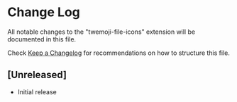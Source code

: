 # Change Log

All notable changes to the "twemoji-file-icons" extension will be documented in this file.

Check [Keep a Changelog](http://keepachangelog.com/) for recommendations on how to structure this file.

## [Unreleased]

- Initial release